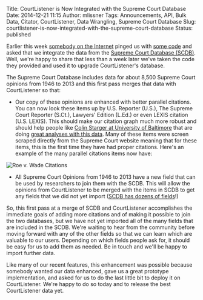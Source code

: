 Title: CourtListener is Now Integrated with the Supreme Court Database
Date: 2014-12-21 11:15
Author: mlissner
Tags: Announcements, API, Bulk Data, Citator, CourtListener, Data Wrangling, Supreme Court Database
Slug: courtlistener-is-now-integrated-with-the-supreme-court-database
Status: published

Earlier this week [somebody on the
Internet](https://github.com/ariddell "https://xkcd.com/386/") pinged us
with [some
code](https://github.com/freelawproject/courtlistener/issues/319) and
asked that we integrate the data from the [Supreme Court Database
(SCDB)](http://scdb.wustl.edu/about.php). Well, we're happy to share
that less than a week later we've taken the code they provided and used
it to upgrade CourtListener's database.

The Supreme Court Database includes data for about 8,500 Supreme Court
opinions from 1946 to 2013 and this first pass merges that data with
CourtListener so that:

-   Our copy of these opinions are enhanced with better parallel
    citations. You can now look these items up by U.S. Reporter (U.S.),
    The Supreme Court Reporter (S.Ct.), Lawyers' Edition (L.Ed.) or even
    LEXIS citation (U.S. LEXIS). This should make our citation graph
    much more robust and should help people like [Colin Starger at
    University of
    Baltimore](http://law.ubalt.edu/faculty/profiles/starger.cfm) that
    are doing [great analyses with this
    data](http://law.ubalt.edu/faculty/scotus-mapping/index.cfm). Many
    of these items were screen scraped directly from the Supreme Court
    website meaning that for these items, this is the first time they
    have had proper citations. Here's an example of the many parallel
    citations items now have:

![Roe v. Wade
Citations]({filename}/images/Screenshot-from-2014-12-21-103557.png)

-   All Supreme Court Opinions from 1946 to 2013 have a new field that
    can be used by researchers to join them with the SCDB. This will
    allow the opinions from CourtListener to be merged with the items in
    SCDB to get any fields that we did not yet import ([SCDB has dozens
    of fields](http://scdb.wustl.edu/documentation.php)!)

So, this first pass at a merge of SCDB and CourtListener accomplishes
the immediate goals of adding more citations and of making it possible
to join the two databases, but we have not yet imported all of the many
fields that are included in the SCDB. We're waiting to hear from the
community before moving forward with any of the other fields so that we
can learn which are valuable to our users. Depending on which fields
people ask for, it should be easy for us to add them as needed. Be in
touch and we'll be happy to import further data.

Like many of our recent features, this enhancement was possible because
somebody wanted our data enhanced, gave us a great prototype
implementation, and asked for us to do the last little bit to deploy it
on CourtListener. We're happy to do so today and to release the best
CourtListener data yet.

